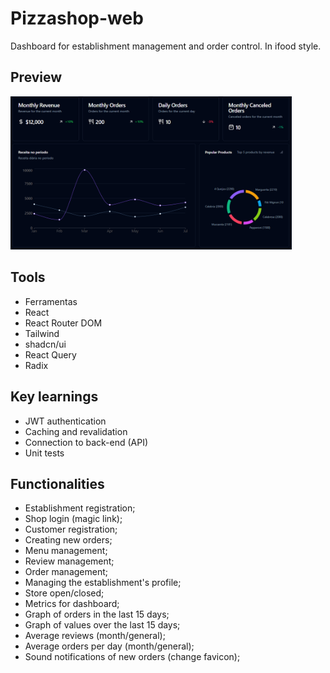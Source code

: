 # Pizzashop-web

Dashboard for establishment management and order control. In ifood style.

## Preview

<img src="./.github/pizzashop.png" width="450" />

## Tools

* Ferramentas
* React
* React Router DOM
* Tailwind
* shadcn/ui
* React Query
* Radix

## Key learnings
* JWT authentication
* Caching and revalidation
* Connection to back-end (API)
* Unit tests


## Functionalities
* Establishment registration;
* Shop login (magic link);
* Customer registration;
* Creating new orders;
* Menu management;
* Review management;
* Order management;
* Managing the establishment's profile;
* Store open/closed;
* Metrics for dashboard;
* Graph of orders in the last 15 days;
* Graph of values over the last 15 days;
* Average reviews (month/general);
* Average orders per day (month/general);
* Sound notifications of new orders (change favicon);

